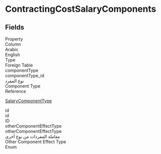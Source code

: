 # ContractingCostSalaryComponents

<ContentFilter/>

<div class='searchable'>

## Fields

<div class="nama-table">
<div class="row header-row">
<div class="cell">Property</div>
<div class="cell">Column</div>
<div class="cell">Arabic</div>
<div class="cell">English</div>
<div class="cell">Type</div>
<div class="cell">Foreign Table</div>
</div><div class="row searchable" id="componentType">
<div class="cell" data-label="Property">componentType</div>
<div class="cell" data-label="Column">componentType_id</div>
<div class="cell" data-label="Arabic">نوع المفرد</div>
<div class="cell" data-label="English">Component Type</div>
<div class="cell" data-label="Type">Reference</div>
<div class="cell" data-label="Foreign Table">

 [SalaryComponentType](/modules/humanresource-payroll/SalaryComponentType.md) 
</div>
</div>

<div class="row searchable" id="id">
<div class="cell" data-label="Property">id</div>
<div class="cell" data-label="Column">id</div>
<div class="cell" data-label="Arabic"></div>
<div class="cell" data-label="English"></div>
<div class="cell" data-label="Type">ID</div>

</div>

<div class="row searchable" id="otherComponentEffectType">
<div class="cell" data-label="Property">otherComponentEffectType</div>
<div class="cell" data-label="Column">otherComponentEffectType</div>
<div class="cell" data-label="Arabic">معاملة المفردات من نوع أخرى</div>
<div class="cell" data-label="English">Other Component Effect Type</div>
<div class="cell" data-label="Type">Enum</div>

</div>


</div>
</div>

